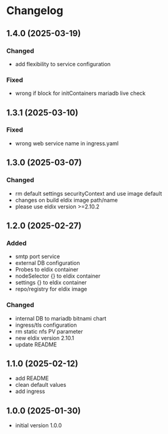 # Changelog

## 1.4.0 (2025-03-19)

### Changed
* add flexibility to service configuration 

### Fixed
* wrong if block for initContainers mariadb live check

## 1.3.1 (2025-03-10)

### Fixed
* wrong web service name in ingress.yaml

## 1.3.0 (2025-03-07)

### Changed
* rm default settings securityContext and use image default
* changes on build eldix image path/name
* please use eldix version >=2.10.2

## 1.2.0 (2025-02-27)

### Added
* smtp port service
* external DB configuration
* Probes to eldix container
* nodeSelector {} to eldix container
* settings {} to eldix container
* repo/registry for eldix image

### Changed
* internal DB to mariadb bitnami chart
* ingress/tls configuration
* rm static nfs PV parameter
* new eldix version 2.10.1
* update README 

## 1.1.0 (2025-02-12)

* add README
* clean default values
* add ingress

## 1.0.0 (2025-01-30)

* initial version 1.0.0
